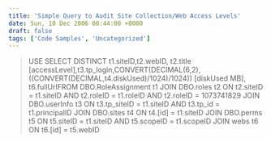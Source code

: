 ```yaml
---
title: 'Simple Query to Audit Site Collection/Web Access Levels'
date: Sun, 10 Dec 2006 00:44:00 +0000
draft: false
tags: ['Code Samples', 'Uncategorized']
---
```


> USE SELECT DISTINCT t1.siteID,t2.webID, t2.title \[accessLevel\],t3.tp\_login,CONVERT(DECIMAL(6,2),((CONVERT(DECIMAL,t4.diskUsed)/1024)/1024)) \[diskUsed MB\], t6.fullUrlFROM DBO.RoleAssignment t1 JOIN DBO.roles t2 ON t2.siteID = t1.siteID AND t2.roleID = t1.roleID AND t2.roleID = 1073741829 JOIN DBO.userInfo t3 ON t3.tp\_siteID = t1.siteID AND t3.tp\_id = t1.principalID JOIN DBO.sites t4 ON t4.\[id\] = t1.siteID JOIN DBO.perms t5 ON t5.siteID = t1.siteID AND t5.scopeID = t1.scopeID JOIN webs t6 ON t6.\[id\] = t5.webID